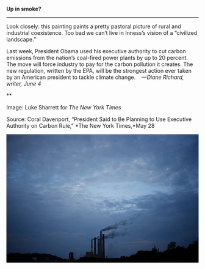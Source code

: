 **Up in smoke?**

****

Look closely: this painting paints a pretty pastoral picture of rural and industrial coexistence. Too bad we can’t live in Inness’s vision of a “civilized landscape.” 

Last week, President Obama used his executive authority to cut carbon emissions from the nation’s coal-fired power plants by up to 20 percent. The move will force industry to pay for the carbon pollution it creates. The new regulation, written by the EPA, will be the strongest action ever taken by an American president to tackle climate change.    *—Diane Richard, writer, June 4*

**

Image: Luke Sharrett for *The New York Times* 

Source: Coral Davenport, “President Said to Be Planning to Use Executive Authority on Carbon Rule,” *The New York Times,*May 28

![](../images/14-06-4_2000.236_EPA_EDIT-1.jpeg)
